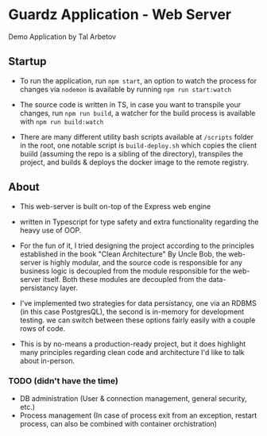 # Guardz Application - Web Server

Demo Application by Tal Arbetov

## Startup

- To run the application, run `npm start`, an option to watch the process for changes
via `nodemon` is available by running `npm run start:watch`

- The source code is written in TS, in case you want to transpile your changes, run
`npm run build`, a watcher for the build process is available with `npm run build:watch`

- There are many different utility bash scripts available at `/scripts` folder in the root,
one notable script is `build-deploy.sh` which copies the client buiild (assuming the repo is a sibling of the directory), transpiles the project, and builds & deploys the docker image to the remote registry.

## About

- This web-server is built on-top of the Express web engine

- written in Typescript for type safety and extra functionality regarding the heavy use of OOP.

- For the fun of it, I tried designing the project according to the principles established in
the book "Clean Architecture" By Uncle Bob, the web-server is highly modular, and the source code is
responsible for any business logic is decoupled from the module responsible for the web-server itself.
Both these modules are decoupled from the data-persistancy layer.

- I've implemented two strategies for data persistancy, one via an RDBMS (in this case PostgresQL), the second is in-memory for development testing. we can switch between these options fairly easily with a couple rows of code.

- This is by no-means a production-ready project, but it does highlight many principles regarding clean code and architecture I'd like to talk about in-person.

### TODO (didn't have the time)
- DB administration (User & connection management, general security, etc.)
- Process management (In case of process exit from an exception, restart process, can also be combined with container orchistration)



